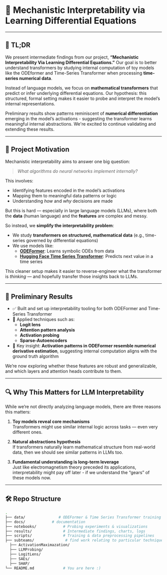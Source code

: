 # 🧠 Mechanistic Interpretability via Learning Differential Equations

---

## 📌 TL;DR

We present intermediate findings from our project, **“Mechanistic Interpretability Via Learning Differential Equations.”** Our goal is to better understand transformers by studying internal computation of toy models like the ODEformer and Time-Series Transformer when processing **time-series numerical data**.

Instead of language models, we focus on **mathematical transformers** that predict or infer underlying differential equations. Our hypothesis: this structured, formal setting makes it easier to probe and interpret the model’s internal representations.

Preliminary results show patterns reminiscent of **numerical differentiation** emerging in the model’s activations - suggesting the transformer learns meaningful internal abstractions. We're excited to continue validating and extending these results.

---

## 🧭 Project Motivation

Mechanistic interpretability aims to answer one big question:

> *What algorithms do neural networks implement internally?*

This involves:
- Identifying features encoded in the model’s activations
- Mapping them to meaningful data patterns or logic
- Understanding *how* and *why* decisions are made

But this is hard — especially in large language models (LLMs), where both the **data** (human language) and the **features** are complex and messy.

So instead, we **simplify the interpretability problem**:

- We study **transformers on structured, mathematical data** (e.g., time-series governed by differential equations)
- We use models like:
  - [**ODEFormer**](https://arxiv.org/abs/2301.12408): Learns symbolic ODEs from data
  - [**Hugging Face Time Series Transformer**](https://huggingface.co/docs/transformers/model_doc/time_series_transformer): Predicts next value in a time series

This cleaner setup makes it easier to reverse-engineer what the transformer is *thinking* — and hopefully transfer those insights back to LLMs.

---

## 🧪 Preliminary Results

- ✅ Built and set up interpretability tooling for both ODEFormer and Time-Series Transformer
- 🔬 Applied techniques such as:
  - **Logit lens**
  - **Attention pattern analysis**
  - **Activation probing**
  - **Sparse-Autoencoders**
- 🧭 Key insight: **Activation patterns in ODEFormer resemble numerical derivative estimation**, suggesting internal computation aligns with the ground truth algorithm

We’re now exploring whether these features are robust and generalizable, and which layers and attention heads contribute to them.

---

## 🔍 Why This Matters for LLM Interpretability

While we’re not directly analyzing language models, there are three reasons this matters:

1. **Toy models reveal core mechanisms**  
   Transformers might use similar internal logic across tasks — even very different ones.

2. **Natural abstractions hypothesis**  
   If transformers naturally learn mathematical structure from real-world data, then we should see similar patterns in LLMs too.

3. **Fundamental understanding is long-term leverage**  
   Just like electromagnetism theory preceded its applications, interpretability might pay off later - if we understand the “gears” of these models now.

---

## 🛠️ Repo Structure

```bash
.
├── data/               # ODEFormer & Time Series Transformer training and test data
├── docs/            # documentation
├── notebooks/            # Probing experiments & visualizations
├── results/              # Intermediate findings, charts, logs
├── scripts/              # Training & data preprocessing pipelines
├── subteams/              # find work relating to particular techniques
  ├── ActivationMaximazation/           
  ├── LLMProbing/             
  ├── LogitLens/              
  ├── SAEs/            
  ├── SHAP/              
└── README.md             # You are here :)
